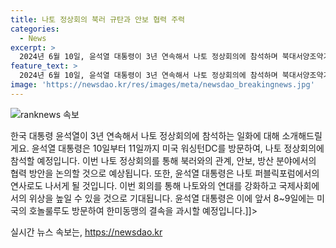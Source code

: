 ```yaml
---
title: 나토 정상회의 북러 규탄과 안보 협력 주력
categories:
  - News
excerpt: >
  2024년 6월 10일, 윤석열 대통령이 3년 연속해서 나토 정상회의에 참석하며 북대서양조약기구와의 연대를 강화하고 북한과 러시아에 대한 강력한 메시지를 전하며 안보·방산 분야의 협력 방안을 논의할 예정이다. 김건희 여사와 함께 10일부터 11일까지 워싱턴DC를 방문하고, 미국 조 바이든 대통령 부부의 만찬에 참석한 후 나토 정상회의에 참석할 예정이다. 또한, 인도·태평양 4개국 파트너(IP4) 정상회의에 참석하고 나토 퍼블릭포럼에서 연사로 나서 안보 질서의 위기 요인을 진단하고 협력 방안을 설명할 예정이다.
feature_text: >
  2024년 6월 10일, 윤석열 대통령이 3년 연속해서 나토 정상회의에 참석하며 북대서양조약기구와의 연대를 강화하고 북한과 러시아에 대한 강력한 메시지를 전하며 안보·방산 분야의 협력 방안을 논의할 예정이다. 김건희 여사와 함께 10일부터 11일까지 워싱턴DC를 방문하고, 미국 조 바이든 대통령 부부의 만찬에 참석한 후 나토 정상회의에 참석할 예정이다. 또한, 인도·태평양 4개국 파트너(IP4) 정상회의에 참석하고 나토 퍼블릭포럼에서 연사로 나서 안보 질서의 위기 요인을 진단하고 협력 방안을 설명할 예정이다.
image: 'https://newsdao.kr/res/images/meta/newsdao_breakingnews.jpg'
---
```


<p><img src="https://newsdao.kr/res/images/meta/newsdao_breakingnews.jpg" alt="ranknews 속보" /></p>

<p>한국 대통령 윤석열이 3년 연속해서 나토 정상회의에 참석하는 일화에 대해 소개해드릴게요. 윤석열 대통령은 10일부터 11일까지 미국 워싱턴DC를 방문하여, 나토 정상회의에 참석할 예정입니다. 이번 나토 정상회의를 통해 북러와의 관계, 안보, 방산 분야에서의 협력 방안을 논의할 것으로 예상됩니다. 또한, 윤석열 대통령은 나토 퍼블릭포럼에서의 연사로도 나서게 될 것입니다. 이번 회의를 통해 나토와의 연대를 강화하고 국제사회에서의 위상을 높일 수 있을 것으로 기대됩니다. 윤석열 대통령은 이에 앞서 8~9일에는 미국의 호놀룰루도 방문하여 한미동맹의 결속을 과시할 예정입니다.]]&gt;</p></p>
실시간 뉴스 속보는, <a href="https://newsdao.kr" rel="dofollow">https://newsdao.kr</a>


